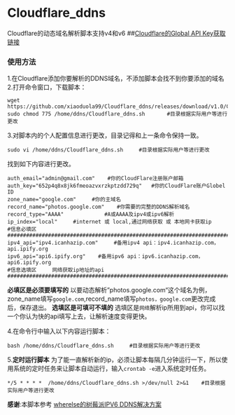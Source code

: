 # Cloudflare_ddns
Cloudflare的动态域名解析脚本支持v4和v6
##[Cloudflare的Global API Key获取链接](https://dash.cloudflare.com/profile/api-tokens) 

### 使用方法
1.在Cloudflare添加你要解析的DDNS域名，不添加脚本会找不到你要添加的域名
2.打开命令窗口，下载脚本：
```shell
wget https://github.com/xiaoduola99/Cloudflare_ddns/releases/download/v1.0/Cloudflare_ddns.sh
sudo chmod 775 /home/ddns/Cloudflare_ddns.sh       #目录根据实际用户等进行更改
```
3.对脚本内的个人配置信息进行更改，目录记得和上一条命令保持一致。
```shell
sudo vi /home/ddns/Cloudflare_ddns.sh     #目录根据实际用户等进行更改
```
找到如下内容进行更改。
```shell
auth_email="admin@gmail.com"    #你的CloudFlare注册账户邮箱
auth_key="652p4q8x8jk6fmeoazvxrzkptzdd729q"   #你的CloudFlare账户Globel ID
zone_name="google.com"     #你的主域名
record_name="photos.google.com"    #你需要的完整的DDNS解析域名
record_type="AAAA"             #A或AAAA及ipv4或ipv6解析
ip_index="local"     #internet 或 local,通过网络获取 或 本地网卡获取ip
#信息必填区
####################################################################################
ipv4_api="ipv4.icanhazip.com"     #备用ipv4 api：ipv4.icanhazip.com，api.ipify.org
ipv6_api="api6.ipify.org"    #备用ipv6 api：ipv6.icanhazip.com，api6.ipify.org
#信息选填区     网络获取ip地址的api
####################################################################################
```
**必填区是必须要填写的**
以要动态解析”photos.google.com“这个域名为例，zone_name填写`google.com`,record_name填写`photos，google.com`更改完成后，保存退出。
**选填区是可填可不填的**
选填区是`网络`解析ip所用到api，你可以找一个你认为快的api填写上去，让解析速度变得更快。


4.在命令行中输入以下内容运行脚本：
```shell
bash /home/ddns/Cloudflare_ddns.sh     #目录根据实际用户等进行更改
```
5.**定时运行脚本**
为了能一直解析新的ip，必须让脚本每隔几分钟运行一下，所以使用系统的定时任务来让脚本自动运行，输入`crontab -e`进入系统定时任务。
```
*/5 * * * *  /home/ddns/Cloudflare_ddns.sh >/dev/null 2>&1    #目录根据实际用户等进行更改
```
**感谢**:本脚本参考 [wherelse的树莓派IPV6 DDNS解决方案](https://github.com/wherelse/cloudflare-ddns-script) 

